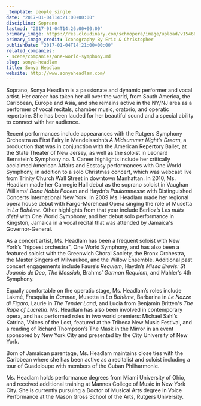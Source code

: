 ```yaml
---
_template: people_single
date: "2017-01-04T14:21:00+00:00"
discipline: Soprano
lastmod: "2017-01-04T14:26:00+00:00"
primary_image: https://res.cloudinary.com/schmopera/image/upload/v1546830022/media/2019/01/SonyaHeadlam.jpg
primary_image_credit: Iconography By Eric & Christopher
publishDate: "2017-01-04T14:21:00+00:00"
related_companies:
- scene/companies/one-world-symphony.md
slug: sonya-headlam
title: Sonya Headlam
website: http://www.sonyaheadlam.com/
---
```

Soprano, Sonya Headlam is a passionate and dynamic performer and vocal artist. Her career has taken her all over the world, from South America, the Caribbean, Europe and Asia, and she remains active in the NY/NJ area as a performer of vocal recitals, chamber music, oratorio, and operatic repertoire. She has been lauded for her beautiful sound and a special ability to connect with her audience.

Recent performances include appearances with the Rutgers Symphony Orchestra as First Fairy in Mendelssohn’s *A Midsummer Night’s Dream*, a production that was in conjunction with the American Repertory Ballet, at the State Theater of New Jersey, as well as the soloist in Leonard Bernstein’s Symphony no. 1. Career highlights include her critically acclaimed American Affairs and Ecstasy performances with One World Symphony, in addition to a solo Christmas concert, which was webcast live from Trinity Church Wall Street in downtown Manhattan. In 2010, Ms. Headlam made her Carnegie Hall debut as the soprano soloist in Vaughan Williams’ *Dona Nobis Pacem* and Haydn’s *Paukenmesse* with Distinguished Concerts International New York. In 2009 Ms. Headlam made her regional opera house debut with Fargo-Morehead Opera singing the role of Musetta in *La Bohème*. Other highlights from that year include Berlioz’s *Les nuits d’été* with One World Symphony, and her debut solo performance in Kingston, Jamaica in a vocal recital that was attended by Jamaica's Governor-General.

As a concert artist, Ms. Headlam has been a frequent soloist with New York’s “hippest orchestra", One World Symphony, and has also been a featured soloist with the Greenwich Choral Society, the Bronx Orchestra, the Master Singers of Milwaukee, and the Willow Ensemble. Additional past concert engagements include Faure’s *Requiem*, Haydn’s *Missa Brevis: St Joannis de Deo*, *The Messiah*, Brahms’ *German Requiem*, and Mahler’s 4th Symphony.

Equally comfortable on the operatic stage, Ms. Headlam’s roles include Lakmé, Frasquita in *Carmen*, Musetta in *La Bohème*, Barbarina in *Le Nozze di Figaro*, Laurie in *The Tender Land*, and Lucia from Benjamin Britten's *The Rape of Lucretia*. Ms. Headlam has also been involved in contemporary opera, and has performed roles in two world premiers: Michael Sahl’s Katrina, Voices of the Lost, featured at the Tribeca New Music Festival, and a reading of Richard Thompson’s The Mask in the Mirror in an event sponsored by New York City and presented by the City University of New York.

Born of Jamaican parentage, Ms. Headlam maintains close ties with the Caribbean where she has been active as a recitalist and soloist including a tour of Guadeloupe with members of the Cuban Philharmonic.

Ms. Headlam holds performance degrees from Miami University of Ohio, and received additional training at Mannes College of Music in New York City. She is currently pursuing a Doctor of Musical Arts degree in Voice Performance at the Mason Gross School of the Arts, Rutgers University.